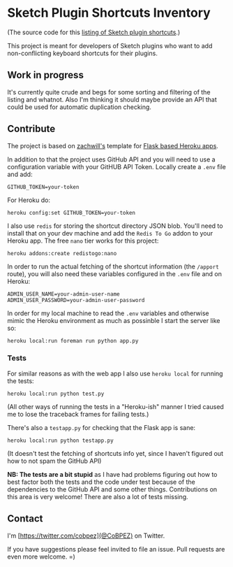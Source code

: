 # Sketch Plugin Shortcuts Inventory

(The source code for this [listing of Sketch plugin shortcuts](http:pluginshortcuts.herokuapp.com).)

This project is meant for developers of Sketch plugins who want to add non-conflicting keyboard shortcuts for their plugins.

## Work in progress

It's currently quite crude and begs for some sorting and filtering of the listing and whatnot. Also I'm thinking it should maybe provide an API that could be used for automatic duplication checking.

## Contribute

The project is based on [zachwill's](https://github.com/zachwill/) template for [Flask based Heroku apps](https://github.com/zachwill/flask_heroku).

In addition to that the project uses GitHub API and you will need to use a configuration variable with your GitHUB API Token. Locally create a `.env` file and add:

    GITHUB_TOKEN=your-token

For Heroku do:

    heroku config:set GITHUB_TOKEN=your-token

I also use `redis` for storing the shortcut directory JSON blob. You'll need to install that on your dev machine and add the `Redis To Go` addon to your Heroku app. The free `nano` tier works for this project:

    heroku addons:create redistogo:nano

In order to run the actual fetching of the shortcut information (the `/apport` route), you will also need these variables configured in the `.env` file and on Heroku:

    ADMIN_USER_NAME=your-admin-user-name
    ADMIN_USER_PASSWORD=your-admin-user-password

In order for my local machine to read the `.env` variables and otherwise mimic the Heroku environment as much as possinble I start the server like so:

    heroku local:run foreman run python app.py

### Tests

For similar reasons as with the web app I also use `heroku local` for running the tests:

    heroku local:run python test.py

(All other ways of running the tests in a "Heroku-ish" manner I tried caused me to lose the traceback frames for failing tests.) 

There's also a `testapp.py` for checking that the Flask app is sane:

    heroku local:run python testapp.py

(It doesn't test the fetching of shortcuts info yet, since I haven't figured out how to not spam the GitHub API)

**NB: The tests are a bit stupid** as I have had problems figuring out how to best factor both the tests and the code under test because of the dependencies to the GitHub API and some other things. Contributions on this area is very welcome! There are also a lot of tests missing.

## Contact

I'm [https://twitter.com/cobpez](@CoBPEZ) on Twitter.

If you have suggestions please feel invited to file an issue. Pull requests are even more welcome. =)
